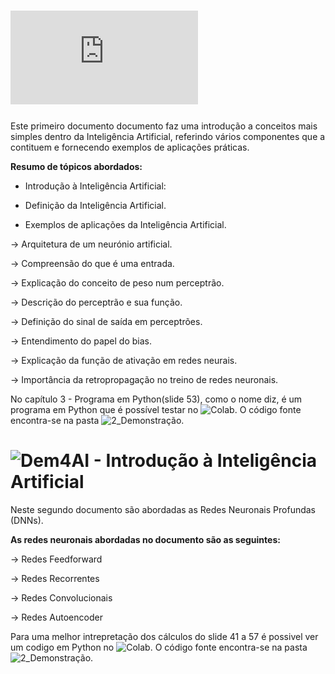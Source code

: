 # ![Dem4AI - Introdução à Inteligência Artificial](https://github.com/ipleiria-robotics/Dem4AI/blob/main/1_Documentos/Dem4AI%20-%20Introdu%C3%A7%C3%A3o%20%C3%A0%20Intelig%C3%AAncia%20Artificial.pdf)

Este primeiro documento documento faz uma introdução a conceitos mais simples dentro da Inteligência Artificial, referindo vários componentes que a contituem e fornecendo exemplos de aplicações práticas. 

**Resumo de tópicos abordados:**

- Introdução à Inteligência Artificial:

- Definição da Inteligência Artificial.

- Exemplos de aplicações da Inteligência Artificial.

-> Arquitetura de um neurónio artificial. 

-> Compreensão do que é uma entrada.

-> Explicação do conceito de peso num perceptrão.

-> Descrição do perceptrão e sua função.

-> Definição do sinal de saída em perceptrões.

-> Entendimento do papel do bias.

-> Explicação da função de ativação em redes neurais.

-> Importância da retropropagação no treino de redes neuronais.

No capítulo 3 - Programa em Python(slide 53), como o nome diz, é um programa em Python que é possível testar no ![Colab](https://colab.research.google.com/drive/1JCPxj_SKW8FbKyXmfAfIugp1sqvmx5mH?authuser=2#scrollTo=Gmw9p9moiodW). O código fonte encontra-se na pasta ![2_Demonstração](https://github.com/ipleiria-robotics/Dem4AI/blob/main/2_Demonstracao/DEM4AI_Classifica%C3%A7%C3%A3o_das_frutas_Ma%C3%A7%C3%A3_Banana.ipynb).

# ![Dem4AI - Introdução à Inteligência Artificial]()

Neste segundo documento são abordadas as Redes Neuronais Profundas (DNNs). 

**As redes neuronais abordadas no documento são as seguintes:**

-> Redes Feedforward 

-> Redes Recorrentes

-> Redes Convolucionais

-> Redes Autoencoder

Para uma melhor intrepretação dos cálculos do slide 41 a 57 é possivel ver um codigo em Python no ![Colab](https://colab.research.google.com/drive/1WsSyjNaYudU-O8wN9NeQIvvTlRQVzJW7). O código fonte encontra-se na pasta ![2_Demonstração](https://github.com/ipleiria-robotics/Dem4AI/blob/main/2_Demonstracao/DEM4AI_Classifica%C3%A7%C3%A3o_das_frutas_Ma%C3%A7%C3%A3_Banana.ipynb).
